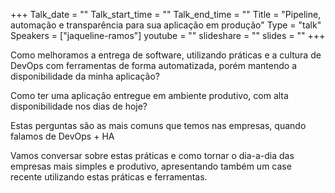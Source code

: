 +++
Talk_date = ""
Talk_start_time = ""
Talk_end_time = ""
Title = "Pipeline, automação e transparência para sua aplicação em produção"
Type = "talk"
Speakers = ["jaqueline-ramos"]
youtube = ""
slideshare = ""
slides = ""
+++

Como melhoramos a entrega de software, utilizando práticas e a cultura de DevOps com ferramentas de forma automatizada, porém mantendo a disponibilidade da minha aplicação?

Como ter uma aplicação entregue em ambiente produtivo, com alta disponibilidade nos dias de hoje?

Estas perguntas são as mais comuns que temos nas empresas, quando falamos de DevOps + HA

Vamos conversar sobre estas práticas e como tornar o dia-a-dia das empresas mais simples e produtivo, apresentando também um case recente utilizando estas práticas e ferramentas.